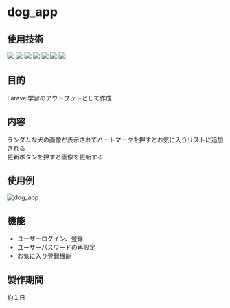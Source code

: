 # dog_app
## 使用技術
<p style="display: inline">
  <!-- フロントエンドのフレームワーク一覧 -->
  <img src="https://img.shields.io/badge/-Node.js-339933.svg?logo=node.js&style=plastic">
  <img src="https://img.shields.io/badge/-Next.js-000000.svg?logo=next.js&style=plastic">
  <img src="https://img.shields.io/badge/-React-61DAFB.svg?logo=react&style=plastic">
  <!-- バックエンドのフレームワーク一覧 -->
  <img src="https://img.shields.io/badge/-Laravel-E74430.svg?logo=laravel&style=plastic">
  <!-- フロントエンドの言語一覧 -->
  <img src="https://img.shields.io/badge/-Javascript-F7DF1E.svg?logo=javascript&style=plastic">
  <!-- バックエンドの言語一覧 -->
  <img src="https://img.shields.io/badge/-Php-777BB4.svg?logo=php&style=plastic">
  <!-- データベース一覧 -->
  <img src="https://img.shields.io/badge/-Mysql-4479A1.svg?logo=mysql&style=plastic">
</p>

## 目的
Laravel学習のアウトプットとして作成<br>

## 内容
ランダムな犬の画像が表示されてハートマークを押すとお気に入りリストに追加される<br>
更新ボタンを押すと画像を更新する<br>

## 使用例
![dog_app](https://github.com/tomida130/dog_app/assets/114141852/e0b6a90e-2231-4c45-bc7b-a114d0fb71e2)

## 機能
- ユーザーログイン、登録<br>
- ユーザーパスワードの再設定<br>
- お気に入り登録機能<br>

## 製作期間
約１日


